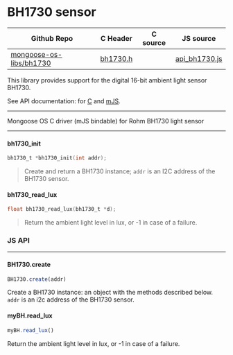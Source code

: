 # BH1730 sensor
| Github Repo | C Header | C source  | JS source |
| ----------- | -------- | --------  | ----------------- |
| [mongoose-os-libs/bh1730](https://github.com/mongoose-os-libs/bh1730) | [bh1730.h](https://github.com/mongoose-os-libs/bh1730/blob/master/include/bh1730.h) | &nbsp;  | [api_bh1730.js](https://github.com/mongoose-os-libs/bh1730/blob/master/mjs_fs/api_bh1730.js)         |



This library provides support for the digital 16-bit ambient light sensor
BH1730.

See API documentation: for [C](https://mongoose-os.com/docs/api/bh1730.h.html)
and [mJS](https://mongoose-os.com/docs/api/api_bh1730.js.html).


 ----- 
 Mongoose OS C driver (mJS bindable) for Rohm BH1730 light sensor 

 ----- 
#### bh1730_init

```c
bh1730_t *bh1730_init(int addr);
```
> 
> Create and return a BH1730 instance; `addr` is an I2C address of the BH1730
> sensor.
>  
#### bh1730_read_lux

```c
float bh1730_read_lux(bh1730_t *d);
```
> 
> Return the ambient light level in lux, or -1 in case of a failure.
>  

### JS API

 --- 
#### BH1730.create

```javascript
BH1730.create(addr)
```
Create a BH1730 instance: an object with the methods described below.
`addr` is an i2c address of the BH1730 sensor.
#### myBH.read_lux

```javascript
myBH.read_lux()
```
Return the ambient light level in lux, or -1 in case of a failure.

